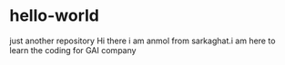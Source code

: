 # hello-world
 just another repository
 Hi there i am anmol from sarkaghat.i am here to learn the coding for GAI company
 
